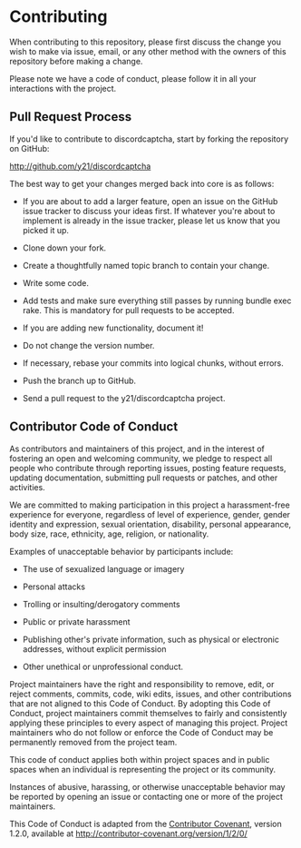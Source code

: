 # Contributing

When contributing to this repository, please first discuss the change you wish
to make via issue, email, or any other method with the owners of this repository
before making a change.

Please note we have a code of conduct, please follow it in all your interactions
with the project.

## Pull Request Process

If you'd like to contribute to discordcaptcha, start by forking the repository on GitHub:

http://github.com/y21/discordcaptcha

 The best way to get your changes merged back into core is as follows:

- If you are about to add a larger feature, open an issue on the GitHub issue
  tracker to discuss your ideas first. If whatever you're about to implement is
  already in the issue tracker, please let us know that you picked it up.

- Clone down your fork.

- Create a thoughtfully named topic branch to contain your change.

- Write some code.

- Add tests and make sure everything still passes by running bundle exec rake.
  This is mandatory for pull requests to be accepted.

- If you are adding new functionality, document it!

- Do not change the version number.

- If necessary, rebase your commits into logical chunks, without errors.

- Push the branch up to GitHub.

- Send a pull request to the y21/discordcaptcha project.

## Contributor Code of Conduct

As contributors and maintainers of this project, and in the interest of
fostering an open and welcoming community, we pledge to respect all people who
contribute through reporting issues, posting feature requests, updating
documentation, submitting pull requests or patches, and other activities.

We are committed to making participation in this project a harassment-free
experience for everyone, regardless of level of experience, gender, gender
identity and expression, sexual orientation, disability, personal appearance,
body size, race, ethnicity, age, religion, or nationality.

Examples of unacceptable behavior by participants include:

- The use of sexualized language or imagery

- Personal attacks

- Trolling or insulting/derogatory comments

- Public or private harassment

- Publishing other's private information, such as physical or electronic
  addresses, without explicit permission

- Other unethical or unprofessional conduct.

Project maintainers have the right and responsibility to remove, edit, or
reject comments, commits, code, wiki edits, issues, and other contributions that
are not aligned to this Code of Conduct. By adopting this Code of Conduct,
project maintainers commit themselves to fairly and consistently applying these
principles to every aspect of managing this project. Project maintainers who do
not follow or enforce the Code of Conduct may be permanently removed from the
project team.

This code of conduct applies both within project spaces and in public spaces
when an individual is representing the project or its community.

Instances of abusive, harassing, or otherwise unacceptable behavior may be
reported by opening an issue or contacting one or more of the project
maintainers.

This Code of Conduct is adapted from the
[Contributor Covenant](http://contributor-covenant.org), version 1.2.0,
available at http://contributor-covenant.org/version/1/2/0/
